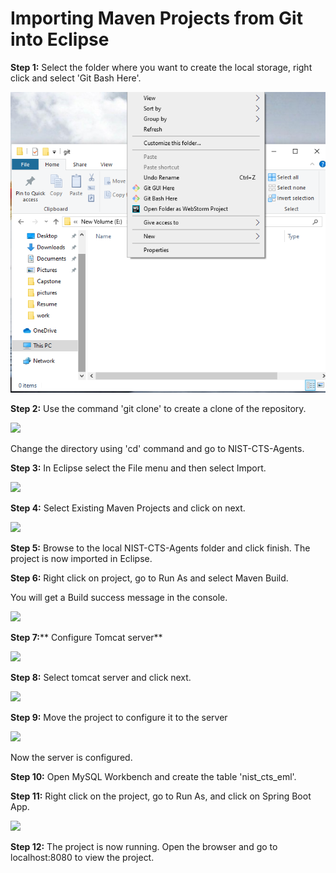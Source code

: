 # **Importing Maven Projects from Git into Eclipse**

**Step 1:** Select the folder where you want to create the local storage, right click and select &#39;Git Bash Here&#39;.

![](pictures/step1.png)

**Step 2:** Use the command &#39;git clone&#39; to create a clone of the repository.

![](/https://github.com/EnergyMashupLab/NIST-CTS-Agents/tree/sprint4/HowToDevelop/pictures/step2.PNG)

Change the directory using &#39;cd&#39; command and go to NIST-CTS-Agents.

**Step 3:** In Eclipse select the File menu and then select Import.

![](/https://github.com/EnergyMashupLab/NIST-CTS-Agents/tree/sprint4/HowToDevelop/pictures/step3.PNG)

**Step 4:** Select Existing Maven Projects and click on next.

![](/https://github.com/EnergyMashupLab/NIST-CTS-Agents/tree/sprint4/HowToDevelop/pictures/step4.PNG)

**Step 5:** Browse to the local NIST-CTS-Agents folder and click finish. The project is now imported in Eclipse.

**Step 6:** Right click on project, go to Run As and select Maven Build.

You will get a Build success message in the console.

![](/https://github.com/EnergyMashupLab/NIST-CTS-Agents/tree/sprint4/HowToDevelop/pictures/step5.png)

**Step 7:**** Configure Tomcat server**

![](/https://github.com/EnergyMashupLab/NIST-CTS-Agents/tree/sprint4/HowToDevelop/pictures/step7.PNG)

**Step 8:** Select tomcat server and click next.

![](/https://github.com/EnergyMashupLab/NIST-CTS-Agents/tree/sprint4/HowToDevelop/pictures/step8.PNG)

**Step 9:** Move the project to configure it to the server

![](/https://github.com/EnergyMashupLab/NIST-CTS-Agents/tree/sprint4/HowToDevelop/pictures/step9.PNG)

Now the server is configured.

**Step 10:** Open MySQL Workbench and create the table &#39;nist\_cts\_eml&#39;.

**Step 11:** Right click on the project, go to Run As, and click on Spring Boot App.

 ![](/https://github.com/EnergyMashupLab/NIST-CTS-Agents/tree/sprint4/HowToDevelop/pictures/step10.png)

**Step 12:** The project is now running. Open the browser and go to localhost:8080 to view the project.
